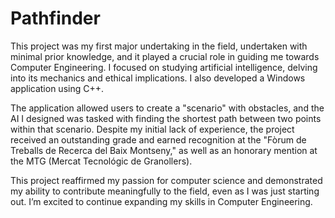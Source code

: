 # Pathfinder
This project was my first major undertaking in the field, undertaken with minimal prior knowledge, and it played a crucial role in guiding me towards Computer Engineering. I focused on studying artificial intelligence, delving into its mechanics and ethical implications. I also developed a Windows application using C++.

The application allowed users to create a "scenario" with obstacles, and the AI I designed was tasked with finding the shortest path between two points within that scenario. Despite my initial lack of experience, the project received an outstanding grade and earned recognition at the "Fòrum de Treballs de Recerca del Baix Montseny," as well as an honorary mention at the MTG (Mercat Tecnológic de Granollers).

This project reaffirmed my passion for computer science and demonstrated my ability to contribute meaningfully to the field, even as I was just starting out. I’m excited to continue expanding my skills in Computer Engineering.
